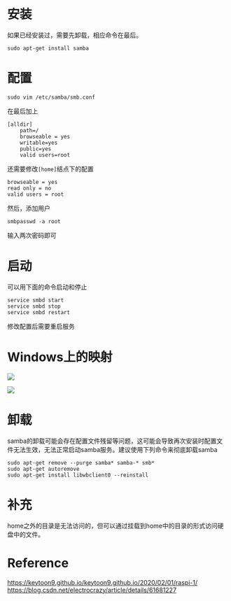 # 安装
如果已经安装过，需要先卸载，相应命令在最后。

```shell
sudo apt-get install samba
```

# 配置
```shell
sudo vim /etc/samba/smb.conf
```

在最后加上
```
[alldir]
    path=/
    browseable = yes
    writable=yes
    public=yes
    valid users=root
```

还需要修改`[home]`结点下的配置
```
browseable = yes
read only = no
valid users = root
```

然后，添加用户
```shell
smbpasswd -a root
```
输入两次密码即可

# 启动
可以用下面的命令启动和停止
```shell
service smbd start
service smbd stop
service smbd restart
```
修改配置后需要重启服务

# Windows上的映射
![](https://oss-pic.wangshaogang.com/1596903653850-d5996d96-d2d8-47af-adcb-87658b4f3a95.png)

![](https://oss-pic.wangshaogang.com/1596904746954-1a33a450-11a7-4024-89ba-3fed4793cd4e.png)


# 卸载
samba的卸载可能会存在配置文件残留等问题，这可能会导致再次安装时配置文件无法生效，无法正常启动samba服务。建议使用下列命令来彻底卸载samba
```shell
sudo apt-get remove --purge samba* samba-* smb*
sudo apt-get autoremove
sudo apt-get install libwbclient0 --reinstall
```

# 补充
home之外的目录是无法访问的，但可以通过挂载到home中的目录的形式访问硬盘中的文件。

# Reference
https://keytoon9.github.io/keytoon9.github.io/2020/02/01/raspi-1/
https://blog.csdn.net/electrocrazy/article/details/61681227